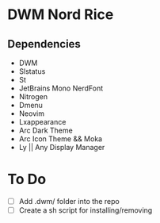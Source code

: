 # DWM Nord Rice
## Dependencies
  * DWM
  * Slstatus
  * St
  * JetBrains Mono NerdFont
  * Nitrogen 
  * Dmenu
  * Neovim
  * Lxappearance
  * Arc Dark Theme
  * Arc Icon Theme && Moka
  * Ly || Any Display Manager

# To Do 
- [ ] Add .dwm/ folder into the repo
- [ ] Create a sh script for installing/removing
